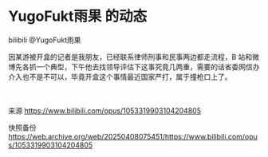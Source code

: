 # YugoFukt雨果 的动态

bilibili @YugoFukt雨果

因某游被开盒的记者是我朋友，已经联系律师刑事和民事两边都走流程，B 站和微博先各抓一个典型，下午他去找领导评估下这事究竟几两重，需要的话省委网信办介入也不是不可以，毕竟开盒这个事情最近国家严打，属于撞枪口上了。

　

来源 https://www.bilibili.com/opus/1053319903104204805

快照备份 https://web.archive.org/web/20250408075451/https://www.bilibili.com/opus/1053319903104204805
